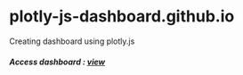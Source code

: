 # plotly-js-dashboard.github.io
Creating dashboard using plotly.js

##### Access dashboard : <a href="https://tmuchlissin.github.io/plotly-js-dashboard.github.io/"><u>view</u></a>
